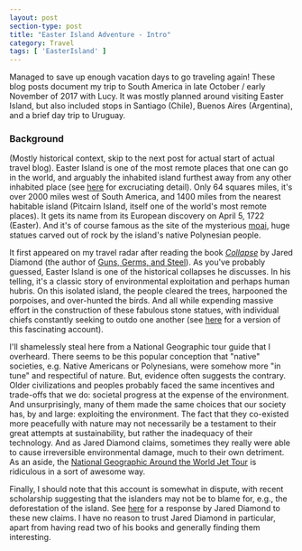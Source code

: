 ```yaml
---
layout: post
section-type: post
title: "Easter Island Adventure - Intro"
category: Travel
tags: [ 'EasterIsland' ]
---
```


Managed to save up enough vacation days to go traveling again! These blog posts document
my trip to South America in late October / early November of 2017 with Lucy.
It was mostly planned around visiting Easter Island, but also included
stops in Santiago (Chile), Buenos Aires (Argentina), and a brief day trip to Uruguay.

### Background

(Mostly historical context, skip to the next post for actual start of actual travel blog).
Easter Island is one of the most remote places that one can go in the world, and arguably
the inhabited island furthest away from any other inhabited place
(see [here](https://en.wikipedia.org/wiki/Extreme_points_of_Earth#Remoteness) for excruciating detail).
Only 64 squares miles, it's over 2000 miles west of South America, and 1400 miles from the nearest
habitable island (Pitcairn Island, itself one of the world's most remote places). It gets its name
from its European discovery on April 5, 1722 (Easter). And it's of course
famous as the site of the mysterious [moai](https://en.wikipedia.org/wiki/Moai),
huge statues carved out of rock by the island's native Polynesian people. 

It first appeared on my travel radar after reading the book
[*Collapse*](https://www.goodreads.com/book/show/475.Collapse)
by Jared Diamond (the author of [Guns, Germs, and Steel](https://www.goodreads.com/book/show/1842.Guns_Germs_and_Steel)).
As you've probably guessed, Easter Island is one of the historical collapses he discusses.
In his telling, it's a classic story of environmental exploitation and perhaps human hubris.
On this isolated island, the people cleared the trees, harpooned
the porpoises, and over-hunted the birds. And all while expending
massive effort in the construction of these fabulous stone statues, with individual chiefs constantly seeking
to outdo one another (see [here](http://discovermagazine.com/1995/aug/eastersend543) for a version
of this fascinating account).

I'll shamelessly steal here from a National Geographic tour guide that I overheard.
There seems to be this popular conception that "native" societies, e.g.
Native Americans or Polynesians, were somehow more "in tune" and
respectiful of nature. But, evidence often suggests the contrary.
Older civilizations and peoples probably faced the same incentives and trade-offs that we do:
societal progress at the expense of the environment. And unsurprisingly,
many of them made the same choices that our society has, by and large: exploiting the environment. 
The fact that they co-existed more peacefully with nature may not necessarily be a testament to their
great attempts at sustainability, but rather the inadequacy of their technology. And as
Jared Diamond claims, sometimes they really were able to cause irreversible environmental
damage, much to their own detriment.
As an aside, the
[National Geographic Around the World Jet Tour](http://www.nationalgeographicexpeditions.com/expeditions/around-the-world-jet-tour/detail)
is ridiculous in a sort of awesome way.

Finally, I should note that this account is somewhat in dispute, with recent scholarship
suggesting that the islanders may not be to blame for, e.g., the deforestation of the island.
See [here](http://www.marklynas.org/2011/09/the-myths-of-easter-island-jared-diamond-responds/)
for a response by Jared Diamond to these new claims. I have no reason to trust Jared Diamond
in particular, apart from having read two of his books and generally finding them interesting.
